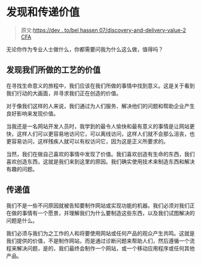 # 发现和传递价值

> 原文:[https://dev . to/bel hassen 07/discovery-and-delivery-value-2 CFA](https://dev.to/belhassen07/discovering-and-delivering-value-2cfa)

无论你作为专业人士做什么，你都需要问我为什么这么做，值得吗？

## [](#discovering-the-value-in-the-craft-were-doing)发现我们所做的工艺的价值

在寻找生命意义的旅程中，我们应该在我们所做的事情中找到意义。这是关于看到我们行动的大画面，并寻求我们正在创造的价值。

对于像我们这样的人来说，我们通过为人们服务、解决他们的问题和帮助企业产生良好影响来发现价值。

当我还是一名网站开发人员时，我学到的最令人愉快和最有意义的事情是让网站更快，这样人们可以更容易地访问它，可以离线访问，这样人们就不会那么沮丧，也更容易访问，这样残疾人就可以有权访问它，因为这是正义所要求的。

当然，我们在做自己喜欢的事情中发现了价值。我们喜欢创造有生命的东西，我们喜欢创造东西，这就是我们来到这里的原因。我们确实使用技术来制造东西和解决有趣的问题。

## [](#delivering-value)传递值

我们不是一些不问原因就被告知要制作网站或实现功能的机器。我们必须对我们正在做的事情有一个愿景，并理解我们为什么要制造这些东西，以及我们试图解决的问题是什么。

我们必须与我们为之工作的人和将要使用网站或任何产品的观众产生共鸣。这就是我们提供的价值，不是制作网站，而是通过诊断问题来帮助人们，然后遵循一个流程来解决问题，是的，我们最终会制作一个网站，或一个移动应用程序或任何其他产品。